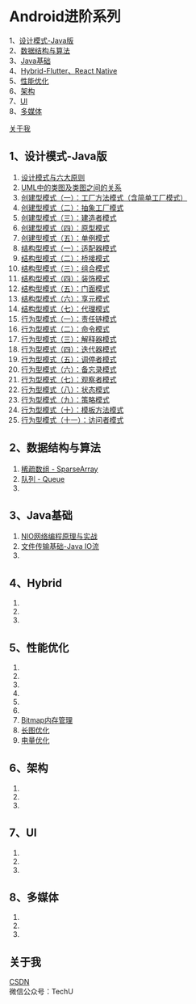 # Android进阶系列
1、[设计模式-Java版](#1设计模式-Java版) <br>
2、[数据结构与算法](#2数据结构与算法) </br>
3、[Java基础](#3Java基础)<br>
4、[Hybrid-Flutter、React Native](#4Hybrid) </br>
5、[性能优化](#5性能优化) </br>
6、[架构](#6架构) </br>
7、[UI](#ui) </br>
8、[多媒体](#media) </br>

[关于我](#关于我)</br>

## 1、设计模式-Java版
1. [设计模式与六大原则](https://blog.csdn.net/ykmeory/article/details/102955348)
2. [UML中的类图及类图之间的关系](https://blog.csdn.net/ykmeory/article/details/103076450)
3. [创建型模式（一）：工厂方法模式（含简单工厂模式）](https://blog.csdn.net/ykmeory/article/details/103014211)
4. [创建型模式（二）：抽象工厂模式](https://blog.csdn.net/ykmeory/article/details/107053656)
5. [创建型模式（三）：建造者模式](https://blog.csdn.net/ykmeory/article/details/107217757)
6. [创建型模式（四）：原型模式](https://blog.csdn.net/ykmeory/article/details/107501573)
7. [创建型模式（五）：单例模式](https://blog.csdn.net/ykmeory/article/details/107565241)
8. [结构型模式（一）：适配器模式](https://blog.csdn.net/ykmeory/article/details/107622664)
9. [结构型模式（二）：桥接模式](https://blog.csdn.net/ykmeory/article/details/107672589)
10. [结构型模式（三）：组合模式](https://blog.csdn.net/ykmeory/article/details/107701837)
11. [结构型模式（四）：装饰模式](https://blog.csdn.net/ykmeory/article/details/107719533)
12. [结构型模式（五）：门面模式](https://blog.csdn.net/ykmeory/article/details/107721186)
13. [结构型模式（六）：享元模式](https://blog.csdn.net/ykmeory/article/details/107770231)
14. [结构型模式（七）：代理模式](https://blog.csdn.net/ykmeory/article/details/107770449)
15. [行为型模式（一）：责任链模式](https://blog.csdn.net/ykmeory/article/details/107783511)
16. [行为型模式（二）：命令模式](https://blog.csdn.net/ykmeory/article/details/107792026)
17. [行为型模式（三）：解释器模式](https://blog.csdn.net/ykmeory/article/details/107795920)
18. [行为型模式（四）：迭代器模式](https://blog.csdn.net/ykmeory/article/details/107817485)
19. [行为型模式（五）：调停者模式](https://blog.csdn.net/ykmeory/article/details/107821356)
20. [行为型模式（六）：备忘录模式](https://blog.csdn.net/ykmeory/article/details/107824738)
21. [行为型模式（七）：观察者模式](https://blog.csdn.net/ykmeory/article/details/107832586)
22. [行为型模式（八）：状态模式](https://blog.csdn.net/ykmeory/article/details/107836230)
23. [行为型模式（九）：策略模式](https://blog.csdn.net/ykmeory/article/details/107839009)
24. [行为型模式（十）：模板方法模式](https://blog.csdn.net/ykmeory/article/details/107843105)
25. [行为型模式（十一）：访问者模式](https://blog.csdn.net/ykmeory/article/details/107845617)

## 2、数据结构与算法
1. [稀疏数组 - SparseArray](https://blog.csdn.net/ykmeory/article/details/111342674)
2. [队列 - Queue](https://blog.csdn.net/ykmeory/article/details/111999979)
3.

## 3、Java基础
1. [NIO网络编程原理与实战](https://blog.csdn.net/ykmeory/article/details/115603895)
2. [文件传输基础-Java IO流](https://blog.csdn.net/ykmeory/article/details/115682087)
3.

## 4、Hybrid
1. 
2.
3.

## 5、性能优化
1. 
2.
3.
4.
5.
6.
7. [Bitmap内存管理](https://blog.csdn.net/ykmeory/article/details/90299152)
8. [长图优化](https://blog.csdn.net/ykmeory/article/details/90407218)
9. [电量优化](https://blog.csdn.net/ykmeory/article/details/90552856)

## 6、架构
1. 
2.
3.

## 7、<span id="ui">UI</span>
1. 
2.
3.

## 8、<span id="media">多媒体</span>
1. 
2.
3.

## 关于我
[CSDN](https://blog.csdn.net/ykmeory)
<br>
微信公众号：TechU
